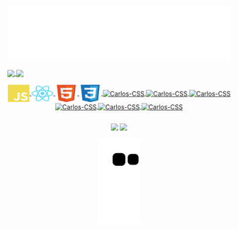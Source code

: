 <p align="center">
<img src="header.svg" />
</p>

<div>
  <a href="https://github.com/Carlosv117">
  <img align="center" height="165em" src="https://github-readme-stats.vercel.app/api?username=Carlosv117&show_icons=true&theme=tokyonight&include_all_commits=true&count_private=true"/>
  <img align="center" height="165em" src="https://github-readme-stats.vercel.app/api/top-langs/?username=Carlosv117&layout=compact&langs_count=7&theme=tokyonight"/>
</div>

  <div  align="center" style="display: inline_block"><br>
    <img align="center" alt="Carlos-Js" height="40" width="50"src="https://raw.githubusercontent.com/devicons/devicon/master/icons/javascript/javascript-plain.svg">
    <img align="center" alt="Carlos-React" height="40" width="50" src="https://raw.githubusercontent.com/devicons/devicon/master/icons/react/react-original.svg">
    <img align="center" alt="Carlos-HTML" height="40" width="50" src="https://raw.githubusercontent.com/devicons/devicon/master/icons/html5/html5-original.svg">
    <img align="center" alt="Carlos-CSS" height="40" width="50" src="https://raw.githubusercontent.com/devicons/devicon/master/icons/css3/css3-original.svg">
    <img align="center" alt="Carlos-CSS" height="40" width="50" src="https://cdn.jsdelivr.net/gh/devicons/devicon/icons/git/git-original.svg">  
    <img align="center" alt="Carlos-CSS" height="40" width="70" src="https://cdn.jsdelivr.net/gh/devicons/devicon/icons/vscode/vscode-original.svg" />
    <img align="center" alt="Carlos-CSS" height="40" width="70" src="https://cdn.jsdelivr.net/gh/devicons/devicon/icons/nodejs/nodejs-original.svg" />
    <img align="center" alt="Carlos-CSS" height="40" width="70" src="https://cdn.jsdelivr.net/gh/devicons/devicon/icons/python/python-original.svg" />
    <img align="center" alt="Carlos-CSS" height="40" width="70" src="https://cdn.jsdelivr.net/gh/devicons/devicon/icons/docker/docker-original.svg" />
    <img align="center" alt="Carlos-CSS" height="40" width="70" src="https://cdn.jsdelivr.net/gh/devicons/devicon/icons/typescript/typescript-original.svg" />
    
##

<div> 
  <a href = "mailto:limacarlosvitor@gmail.com"><img src="https://img.shields.io/badge/-Gmail-%23333?style=for-the-badge&logo=gmail&logoColor=white" target="_blank"></a>
  <a href="https://www.linkedin.com/in/carlos-vitor-ribeiro-cerqueira-lima-08aa78212/" target="_blank"><img src="https://img.shields.io/badge/-LinkedIn-%230077B5?style=for-the-badge&logo=linkedin&logoColor=white" target="_blank"></a> 
 
  ![Snake animation](https://github.com/Carlosv117/Carlosv117/blob/output/github-contribution-grid-snake.svg)
 
</div>
